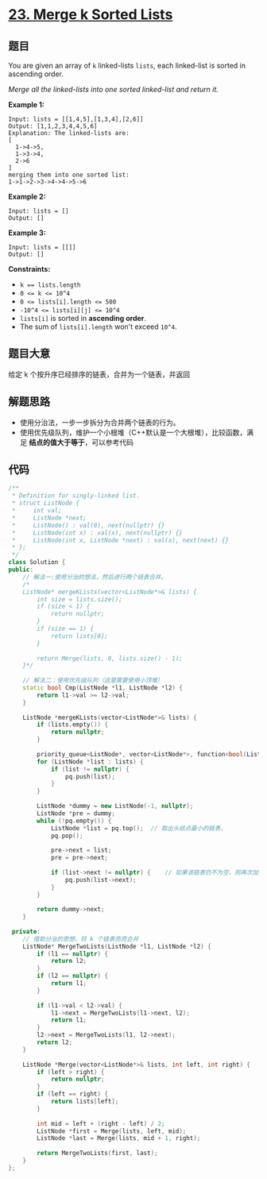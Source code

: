 # [23. Merge k Sorted Lists](https://leetcode.com/problems/merge-k-sorted-lists/)

## 题目

You are given an array of `k` linked-lists `lists`, each linked-list is sorted in ascending order.

*Merge all the linked-lists into one sorted linked-list and return it.*

 

**Example 1:**

```
Input: lists = [[1,4,5],[1,3,4],[2,6]]
Output: [1,1,2,3,4,4,5,6]
Explanation: The linked-lists are:
[
  1->4->5,
  1->3->4,
  2->6
]
merging them into one sorted list:
1->1->2->3->4->4->5->6
```

**Example 2:**

```
Input: lists = []
Output: []
```

**Example 3:**

```
Input: lists = [[]]
Output: []
```

 

**Constraints:**

- `k == lists.length`
- `0 <= k <= 10^4`
- `0 <= lists[i].length <= 500`
- `-10^4 <= lists[i][j] <= 10^4`
- `lists[i]` is sorted in **ascending order**.
- The sum of `lists[i].length` won't exceed `10^4`.

## 题目大意

给定 k 个按升序已经排序的链表，合并为一个链表，并返回

## 解题思路

* 使用分治法，一步一步拆分为合并两个链表的行为。
* 使用优先级队列，维护一个小根堆（C++默认是一个大根堆），比较函数，满足 **结点的值大于等于**，可以参考代码

## 代码

````c++
/**
 * Definition for singly-linked list.
 * struct ListNode {
 *     int val;
 *     ListNode *next;
 *     ListNode() : val(0), next(nullptr) {}
 *     ListNode(int x) : val(x), next(nullptr) {}
 *     ListNode(int x, ListNode *next) : val(x), next(next) {}
 * };
 */
class Solution {
public:
    // 解法一:使用分治的想法，然后进行两个链表合并。
    /*
    ListNode* mergeKLists(vector<ListNode*>& lists) {
        int size = lists.size();
        if (size < 1) {
            return nullptr;
        }
        if (size == 1) {
            return lists[0];
        }
        
        return Merge(lists, 0, lists.size() - 1);
    }*/
    
    // 解法二：使用优先级队列（这里需要使用小顶堆）
    static bool Cmp(ListNode *l1, ListNode *l2) {
        return l1->val >= l2->val;
    }
    
    ListNode *mergeKLists(vector<ListNode*>& lists) {
        if (lists.empty()) {
            return nullptr;
        }
        
        priority_queue<ListNode*, vector<ListNode*>, function<bool(ListNode*, ListNode*)>> pq(Cmp);
        for (ListNode *list : lists) {
            if (list != nullptr) {
                pq.push(list);
            }
        }
        
        ListNode *dummy = new ListNode(-1, nullptr);
        ListNode *pre = dummy;
        while (!pq.empty()) {
            ListNode *list = pq.top();  // 取出头结点最小的链表，
            pq.pop();
            
            pre->next = list;
            pre = pre->next;
            
            if (list->next != nullptr) {    // 如果该链表仍不为空，则再次加入队列中。
                pq.push(list->next);
            }
        }
        
        return dummy->next;
    }
    
 private:
    // 借助分治的思想，将 k 个链表亮亮合并    
    ListNode* MergeTwoLists(ListNode *l1, ListNode *l2) {
        if (l1 == nullptr) {
            return l2;
        }
        if (l2 == nullptr) {
            return l1;
        }
        
        if (l1->val < l2->val) {
            l1->next = MergeTwoLists(l1->next, l2);
            return l1;
        }
        l2->next = MergeTwoLists(l1, l2->next);
        return l2;
    }
    
    ListNode *Merge(vector<ListNode*>& lists, int left, int right) {
        if (left > right) {
            return nullptr;
        }
        if (left == right) {
            return lists[left];
        }
        
        int mid = left + (right - left) / 2;
        ListNode *first = Merge(lists, left, mid);
        ListNode *last = Merge(lists, mid + 1, right);
        
        return MergeTwoLists(first, last);
    }
};
````





